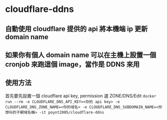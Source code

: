 # cloudflare-ddns

## 自動使用 cloudflare 提供的 api 將本機端 ip 更新 domain name
## 如果你有個人 domain name 可以在主機上設置一個 cronjob 來跑這個 image，當作是 DDNS 來用
## 使用方法
首先要先設置一個 cloudflare api key, permission 選 ZONE/DNS/Edit
`
docker run --rm -e CLOUDFLARE_DNS_API_KEY=<你的 api key> -e CLOUDFLARE_DNS_ZONE_NAME=<你的域名> -e CLOUDFLARE_DNS_SUBDOMAIN_NAME=<你想叫的子網域名稱> -it poynt2005/cloudflare-ddns
`

